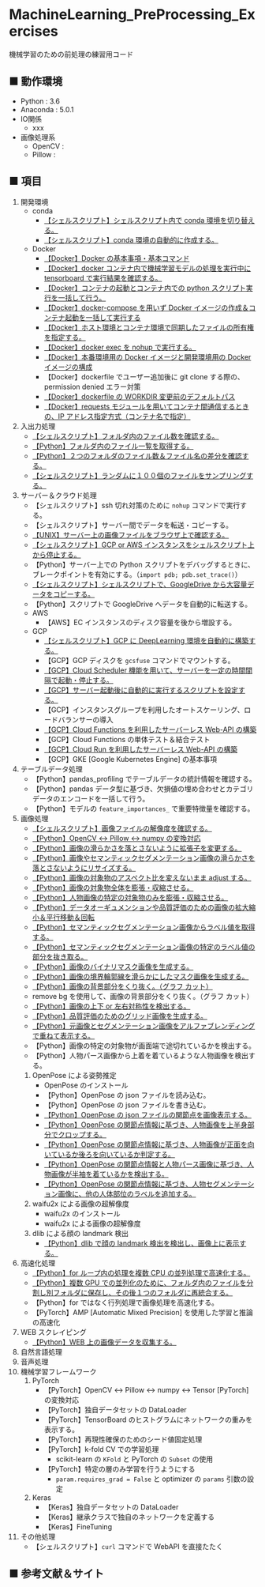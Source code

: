 # MachineLearning_PreProcessing_Exercises
機械学習のための前処理の練習用コード

## ■ 動作環境

- Python : 3.6
- Anaconda : 5.0.1
- IO関係
    - xxx
- 画像処理系
    - OpenCV : 
    - Pillow :

## ■ 項目

1. 開発環境
    - conda
        - [【シェルスクリプト】シェルスクリプト内で conda 環境を切り替える。](https://github.com/Yagami360/MachineLearning_PreProcessing_Exercises/tree/master/conda_processing/1)
        - [【シェルスクリプト】conda 環境の自動的に作成する。](https://github.com/Yagami360/MachineLearning_PreProcessing_Exercises/tree/master/conda_processing/2)
    - Docker
        - [【Docker】Docker の基本事項・基本コマンド](https://github.com/Yagami360/MachineLearning_PreProcessing_Exercises/tree/master/docker_processing/1)
        - [【Docker】docker コンテナ内で機械学習モデルの処理を実行中に tensorboard で実行結果を確認する。](https://github.com/Yagami360/MachineLearning_PreProcessing_Exercises/tree/master/docker_processing/2)
        - [【Docker】コンテナの起動とコンテナ内での python スクリプト実行を一括して行う。](https://github.com/Yagami360/MachineLearning_PreProcessing_Exercises/tree/master/docker_processing/3)
        - [【Docker】docker-compose を用いず Docker イメージの作成＆コンテナ起動を一括して実行する](https://github.com/Yagami360/MachineLearning_PreProcessing_Exercises/tree/master/docker_processing/4)
        - [【Docker】ホスト環境とコンテナ環境で同期したファイルの所有権を指定する。](https://github.com/Yagami360/MachineLearning_PreProcessing_Exercises/tree/master/docker_processing/5)
        - [【Docker】docker exec を nohup で実行する。](https://github.com/Yagami360/MachineLearning_PreProcessing_Exercises/tree/master/docker_processing/6)
        - [【Docker】本番環境用の Docker イメージと開発環境用の Docker イメージの構成](https://github.com/Yagami360/MachineLearning_PreProcessing_Exercises/tree/master/docker_processing/7)
        - 【Docker】dockerfile でユーザー追加後に git clone する際の、permission denied エラー対策
        - [【Docker】dockerfile の WORKDIR 変更前のデフォルトパス](https://github.com/Yagami360/MachineLearning_PreProcessing_Exercises/tree/master/docker_processing/9)
        - [【Docker】requests モジュールを用いてコンテナ間通信するときの、IP アドレス指定方式（コンテナ名で指定）](https://github.com/Yagami360/MachineLearning_PreProcessing_Exercises/tree/master/docker_processing/8)
1. 入出力処理
    - [【シェルスクリプト】フォルダ内のファイル数を確認する。](https://github.com/Yagami360/MachineLearning_PreProcessing_Exercises/tree/master/io_processing/2)
    - [【Python】フォルダ内のファイル一覧を取得する。](https://github.com/Yagami360/MachineLearning_PreProcessing_Exercises/tree/master/io_processing/1)
    - [【Python】２つのフォルダのファイル数＆ファイル名の差分を確認する。](https://github.com/Yagami360/MachineLearning_PreProcessing_Exercises/tree/master/io_processing/3)
    - [【シェルスクリプト】ランダムに１００個のファイルをサンプリングする。](https://github.com/Yagami360/MachineLearning_PreProcessing_Exercises/tree/master/io_processing/4)
1. サーバー＆クラウド処理
    - 【シェルスクリプト】ssh 切れ対策のために `nohup` コマンドで実行する。
    - 【シェルスクリプト】サーバー間でデータを転送・コピーする。
    - [【UNIX】サーバー上の画像ファイルをブラウザ上で確認する。](https://github.com/Yagami360/MachineLearning_PreProcessing_Exercises/tree/master/server_processing/2)
    - [【シェルスクリプト】GCP or AWS インスタンスをシェルスクリプト上から停止する。](https://github.com/Yagami360/MachineLearning_PreProcessing_Exercises/tree/master/server_processing/1)
    - 【Python】サーバー上での Python スクリプトをデバッグするときに、ブレークポイントを有効にする。（`import pdb; pdb.set_trace()`）
    - [【シェルスクリプト】シェルスクリプトで、GoogleDrive から大容量データをコピーする。](https://github.com/Yagami360/MachineLearning_PreProcessing_Exercises/tree/master/server_processing/3)
    - 【Python】スクリプトで GoogleDrive へデータを自動的に転送する。
    - AWS
        - 【AWS】EC インスタンスのディスク容量を後から増設する。
    - GCP
        - [【シェルスクリプト】GCP に DeepLearning 環境を自動的に構築する。](https://github.com/Yagami360/MachineLearning_PreProcessing_Exercises/tree/master/server_processing/6)
        - 【GCP】GCP ディスクを `gcsfuse` コマンドでマウントする。
        - [【GCP】Cloud Scheduler 機能を用いて、サーバーを一定の時間間隔で起動・停止する。](https://github.com/Yagami360/MachineLearning_PreProcessing_Exercises/tree/master/server_processing/4)
        - [【GCP】サーバー起動後に自動的に実行するスクリプトを設定する。](https://github.com/Yagami360/MachineLearning_PreProcessing_Exercises/tree/master/server_processing/5)
        - 【GCP】インスタンスグループを利用したオートスケーリング、ロードバランサーの導入
        - [【GCP】Cloud Functions を利用したサーバーレス Web-API の構築](https://github.com/Yagami360/MachineLearning_PreProcessing_Exercises/tree/master/server_processing/7)
        - 【GCP】Cloud Functions の単体テスト＆結合テスト
        - [【GCP】Cloud Run を利用したサーバーレス Web-API の構築](https://github.com/Yagami360/MachineLearning_PreProcessing_Exercises/tree/master/server_processing/8)
        - 【GCP】GKE [Google Kubernetes Engine] の基本事項
1. テーブルデータ処理
    - 【Python】pandas_profiling でテーブルデータの統計情報を確認する。
    - 【Python】pandas データ型に基づき、欠損値の埋め合わせとカテゴリデータのエンコードを一括して行う。
    - 【Python】モデルの `feature_importances_` で重要特徴量を確認する。
1. 画像処理
    - [【シェルスクリプト】画像ファイルの解像度を確認する。](https://github.com/Yagami360/MachineLearning_PreProcessing_Exercises/tree/master/image_processing/1)
    - [【Python】OpenCV ↔ Pillow ↔ numpy の変換対応](https://github.com/Yagami360/MachineLearning_PreProcessing_Exercises/tree/master/image_processing/4)
    - [【Python】画像の滑らかさを落とさないように拡張子を変更する。](https://github.com/Yagami360/MachineLearning_PreProcessing_Exercises/tree/master/image_processing/3)
    - [【Python】画像やセマンティックセグメンテーション画像の滑らかさを落とさないようにリサイズする。](https://github.com/Yagami360/MachineLearning_PreProcessing_Exercises/tree/master/image_processing/2)
    - [【Python】画像の対象物のアスペクト比を変えないまま adjust する。](https://github.com/Yagami360/MachineLearning_PreProcessing_Exercises/tree/master/image_processing/11)
    - [【Python】画像の対象物全体を膨張・収縮させる。](https://github.com/Yagami360/MachineLearning_PreProcessing_Exercises/tree/master/image_processing/14)
    - [【Python】人物画像の特定の対象物のみを膨張・収縮させる。](https://github.com/Yagami360/MachineLearning_PreProcessing_Exercises/tree/master/image_processing/16)
    - [【Python】データオーギュメンションや品質評価のための画像の拡大縮小＆平行移動＆回転](https://github.com/Yagami360/MachineLearning_PreProcessing_Exercises/tree/master/image_processing/13)
    - [【Python】セマンティックセグメンテーション画像からラベル値を取得する。](https://github.com/Yagami360/MachineLearning_PreProcessing_Exercises/tree/master/image_processing/5)
    - [【Python】セマンティックセグメンテーション画像の特定のラベル値の部分を抜き取る。](https://github.com/Yagami360/MachineLearning_PreProcessing_Exercises/tree/master/image_processing/6)
    - [【Python】画像のバイナリマスク画像を生成する。](https://github.com/Yagami360/MachineLearning_PreProcessing_Exercises/tree/master/image_processing/9)
    - [【Python】画像の境界輪郭線を滑らかにしたマスク画像を生成する。](https://github.com/Yagami360/MachineLearning_PreProcessing_Exercises/tree/master/image_processing/17)
    - [【Python】画像の背景部分をくり抜く。（グラフ カット）](https://github.com/Yagami360/MachineLearning_PreProcessing_Exercises/tree/master/image_processing/10)
    - remove bg を使用して、画像の背景部分をくり抜く。（グラフ カット）
    - [【Python】画像の上下 or 左右対称性を検出する。](https://github.com/Yagami360/MachineLearning_PreProcessing_Exercises/tree/master/image_processing/8)
    - [【Python】品質評価のためのグリッド画像を生成する。](https://github.com/Yagami360/MachineLearning_PreProcessing_Exercises/tree/master/image_processing/7)
    - [【Python】元画像とセグメンテーション画像をアルファブレンディングで重ねて表示する。](https://github.com/Yagami360/MachineLearning_PreProcessing_Exercises/tree/master/image_processing/12)
    - 【Python】画像の特定の対象物が画面端で途切れているかを検出する。
    - 【Python】人物パース画像から上着を着ているような人物画像を検出する。
    1. OpenPose による姿勢推定
        - OpenPose のインストール
        - 【Python】OpenPose の json ファイルを読み込む。
        - 【Python】OpenPose の json ファイルを書き込む。
        - [【Python】OpenPose の json ファイルの関節点を画像表示する。](https://github.com/Yagami360/MachineLearning_PreProcessing_Exercises/tree/master/image_processing/openpose/1)
        - [【Python】OpenPose の関節点情報に基づき、人物画像を上半身部分でクロップする。](https://github.com/Yagami360/MachineLearning_PreProcessing_Exercises/tree/master/image_processing/openpose/3)
        - [【Python】OpenPose の関節点情報に基づき、人物画像が正面を向いているか後ろを向いているか判定する。](https://github.com/Yagami360/MachineLearning_PreProcessing_Exercises/tree/master/image_processing/openpose/2)
        - [【Python】OpenPose の関節点情報と人物パース画像に基づき、人物画像が半袖を着ているかを検出する。](https://github.com/Yagami360/MachineLearning_PreProcessing_Exercises/tree/master/image_processing/openpose/4)
        - [【Python】OpenPose の関節点情報に基づき、人物セグメンテーション画像に、他の人体部位のラベルを追加する。](https://github.com/Yagami360/MachineLearning_PreProcessing_Exercises/tree/master/image_processing/openpose/5)
    1. waifu2x による画像の超解像度
        - waifu2x のインストール
        - waifu2x による画像の超解像度
    1. dlib による顔の landmark 検出
        - [【Python】dlib で顔の landmark 検出を検出し、画像上に表示する。](https://github.com/Yagami360/MachineLearning_PreProcessing_Exercises/tree/master/image_processing/15)
1. 高速化処理
    - [【Python】for ループ内の処理を複数 CPU の並列処理で高速化する。](https://github.com/Yagami360/MachineLearning_PreProcessing_Exercises/tree/master/acceleration_processing/2)
    - [【Python】複数 GPU での並列化のために、フォルダ内のファイルを分割し別フォルダに保存し、その後１つのフォルダに再統合する。](https://github.com/Yagami360/MachineLearning_PreProcessing_Exercises/tree/master/acceleration_processing/1)
    - 【Python】for ではなく行列処理で画像処理を高速化する。
    - 【PyTorch】AMP [Automatic Mixed Precision] を使用した学習と推論の高速化
1. WEB スクレイピング
    - [【Python】WEB 上の画像データを収集する。](https://github.com/Yagami360/MachineLearning_PreProcessing_Exercises/tree/master/web_scraping/1)
1. 自然言語処理
1. 音声処理
1. 機械学習フレームワーク
    1. PyTorch
        - 【PyTorch】OpenCV ↔ Pillow ↔ numpy ↔ Tensor [PyTorch] の変換対応
        - 【PyTorch】独自データセットの DataLoader 
        - 【PyTorch】TensorBoard のヒストグラムにネットワークの重みを表示する。
        - 【PyTorch】再現性確保のためのシード値固定処理
        - 【PyTorch】k-fold CV での学習処理
            - scikit-learn の `KFold` と PyTorch の `Subset` の使用
        - 【PyTorch】特定の層のみ学習を行うようにする
            - `param.requires_grad = False` と optimizer の `params` 引数の設定
    1. Keras
        - 【Keras】独自データセットの DataLoader
        - 【Keras】継承クラスで独自のネットワークを定義する 
        - 【Keras】FineTuning
1. その他処理
    - 【シェルスクリプト】`curl` コマンドで WebAPI を直接たたく


## ■ 参考文献＆サイト
